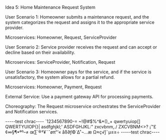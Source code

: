 Idea 5: Home Maintenance Request System


User Scenario 1: Homeowner submits a maintenance request, and the system categorizes the request and assigns it to the appropriate service provider.

Microservices: Homeowner, Request, ServiceProvider



User Scenario 2: Service provider receives the request and can accept or decline based on their availability.

Microservices: ServiceProvider, Notification, Request



User Scenario 3: Homeowner pays for the service, and if the service is unsatisfactory, the system allows for a partial refund.

Microservices: Homeowner, Payment, Request



External Service: Use a payment gateway API for processing payments.

Choreography: The Request microservice orchestrates the ServiceProvider and Notification services.


-----test chrac----
`1234567890-=
~!@#$%^&*()_+
qwertyuiop[]\
QWERTYUIOP{}|
asdfghjkl;'
ASDFGHJKL:"
zxcvbnm,./
ZXCVBNM<>?
¡™£¢∞§¶•ªº–≠
œ∑´®†¥¨ˆøπ“‘«
åß∂ƒ©˙∆˚¬…æ
Ω≈ç√∫˜µ≤≥÷
-----test chrac----